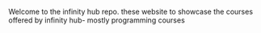 Welcome to the infinity hub repo. 
these website to showcase the courses offered by infinity hub- mostly programming courses 
